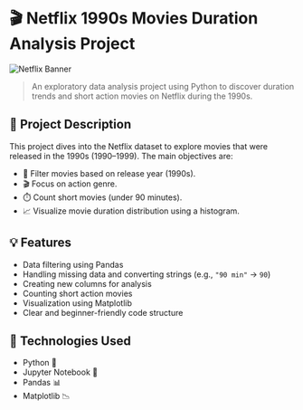 # 🎬 Netflix 1990s Movies Duration Analysis Project

![Netflix Banner](https://upload.wikimedia.org/wikipedia/commons/0/08/Netflix_2015_logo.svg)

> An exploratory data analysis project using Python to discover duration trends and short action movies on Netflix during the 1990s.


## 📌 Project Description

This project dives into the Netflix dataset to explore movies that were released in the 1990s (1990–1999). The main objectives are:

- 📅 Filter movies based on release year (1990s).
- 🎬 Focus on action genre.
- ⏱️ Count short movies (under 90 minutes).
- 📈 Visualize movie duration distribution using a histogram.


## 💡 Features

- Data filtering using Pandas
- Handling missing data and converting strings (e.g., `"90 min"` → `90`)
- Creating new columns for analysis
- Counting short action movies
- Visualization using Matplotlib
- Clear and beginner-friendly code structure

## 🧰 Technologies Used

- Python 🐍
- Jupyter Notebook 📓
- Pandas 📊
- Matplotlib 📉

